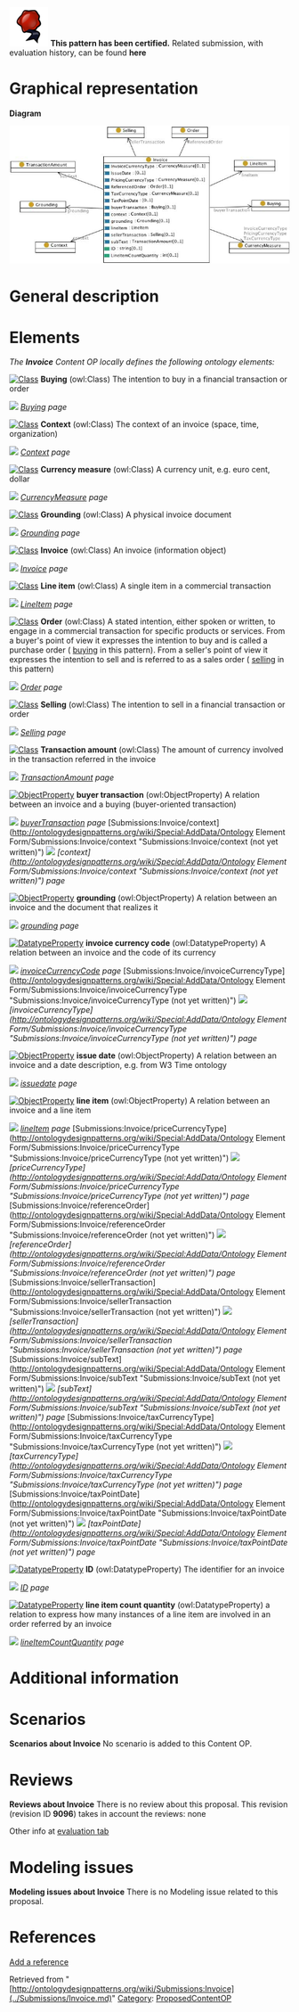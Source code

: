 [![](../images/thumb/b/b5/Certified.png/70px-Certified.png)](../Image/Certified.png.md "Certified.png") __This pattern has been certified.__
Related submission, with evaluation history, can be found __here__





#  Graphical representation


__Diagram__




[![Image:Invoice.jpg](../images/e/eb/Invoice.jpg)](../Image/Invoice.jpg.md "Image:Invoice.jpg")




#  General description


  




#  Elements


_The __Invoice__ Content OP locally defines the following ontology elements:_




[![Class](../../../../../../../../../images/thumb/2/27/Class.gif/20px-Class.gif)](../Image/Class.gif.md "Class") __Buying__ (owl:Class) The intention to buy in a financial transaction or order 



 [![](../../../../../../../../../../../../../../../../../../../../../../../../images/thumb/8/87/ArrowRight.gif/11px-ArrowRight.gif)](../Image/ArrowRight.gif.md "ArrowRight.gif") _[Buying](../Submissions/Invoice/Buying.md "Submissions:Invoice/Buying") page_

[![Class](../../../../../../../../../images/thumb/2/27/Class.gif/20px-Class.gif)](../Image/Class.gif.md "Class") __Context__ (owl:Class) The context of an invoice (space, time, organization) 



 [![](../../../../../../../../../../../../../../../../../../../../../../../../images/thumb/8/87/ArrowRight.gif/11px-ArrowRight.gif)](../Image/ArrowRight.gif.md "ArrowRight.gif") _[Context](../Submissions/Invoice/Context.md "Submissions:Invoice/Context") page_

[![Class](../../../../../../../../../images/thumb/2/27/Class.gif/20px-Class.gif)](../Image/Class.gif.md "Class") __Currency measure__ (owl:Class) A currency unit, e.g. euro cent, dollar 



 [![](../../../../../../../../../../../../../../../../../../../../../../../../images/thumb/8/87/ArrowRight.gif/11px-ArrowRight.gif)](../Image/ArrowRight.gif.md "ArrowRight.gif") _[CurrencyMeasure](../Submissions/Invoice/CurrencyMeasure.md "Submissions:Invoice/CurrencyMeasure") page_

[![Class](../../../../../../../../../images/thumb/2/27/Class.gif/20px-Class.gif)](../Image/Class.gif.md "Class") __Grounding__ (owl:Class) A physical invoice document 



 [![](../../../../../../../../../../../../../../../../../../../../../../../../images/thumb/8/87/ArrowRight.gif/11px-ArrowRight.gif)](../Image/ArrowRight.gif.md "ArrowRight.gif") _[Grounding](../Submissions/Invoice/Grounding.md "Submissions:Invoice/Grounding") page_

[![Class](../../../../../../../../../images/thumb/2/27/Class.gif/20px-Class.gif)](../Image/Class.gif.md "Class") __Invoice__ (owl:Class) An invoice (information object) 



 [![](../../../../../../../../../../../../../../../../../../../../../../../../images/thumb/8/87/ArrowRight.gif/11px-ArrowRight.gif)](../Image/ArrowRight.gif.md "ArrowRight.gif") _[Invoice](../Submissions/Invoice/Invoice.md "Submissions:Invoice/Invoice") page_

[![Class](../../../../../../../../../images/thumb/2/27/Class.gif/20px-Class.gif)](../Image/Class.gif.md "Class") __Line item__ (owl:Class) A single item in a commercial transaction 



 [![](../../../../../../../../../../../../../../../../../../../../../../../../images/thumb/8/87/ArrowRight.gif/11px-ArrowRight.gif)](../Image/ArrowRight.gif.md "ArrowRight.gif") _[LineItem](Submissions%253AInvoice/LineItem.html "Submissions:Invoice/LineItem") page_

[![Class](../../../../../../../../../images/thumb/2/27/Class.gif/20px-Class.gif)](../Image/Class.gif.md "Class") __Order__ (owl:Class) A stated intention, either spoken or written, to engage in a commercial transaction for specific products or services. From a buyer's point of view it expresses the intention to buy and is called a purchase order ( [buying](../Submissions/Invoice/Buying.md "Submissions:Invoice/Buying") in this pattern). From a seller's point of view it expresses the intention to sell and is referred to as a sales order ( [selling](../Submissions/Invoice/Selling.md "Submissions:Invoice/Selling") in this pattern) 



 [![](../../../../../../../../../../../../../../../../../../../../../../../../images/thumb/8/87/ArrowRight.gif/11px-ArrowRight.gif)](../Image/ArrowRight.gif.md "ArrowRight.gif") _[Order](../Submissions/Invoice/Order.md "Submissions:Invoice/Order") page_

[![Class](../../../../../../../../../images/thumb/2/27/Class.gif/20px-Class.gif)](../Image/Class.gif.md "Class") __Selling__ (owl:Class) The intention to sell in a financial transaction or order 



 [![](../../../../../../../../../../../../../../../../../../../../../../../../images/thumb/8/87/ArrowRight.gif/11px-ArrowRight.gif)](../Image/ArrowRight.gif.md "ArrowRight.gif") _[Selling](../Submissions/Invoice/Selling.md "Submissions:Invoice/Selling") page_

[![Class](../../../../../../../../../images/thumb/2/27/Class.gif/20px-Class.gif)](../Image/Class.gif.md "Class") __Transaction amount__ (owl:Class) The amount of currency involved in the transaction referred in the invoice 



 [![](../../../../../../../../../../../../../../../../../../../../../../../../images/thumb/8/87/ArrowRight.gif/11px-ArrowRight.gif)](../Image/ArrowRight.gif.md "ArrowRight.gif") _[TransactionAmount](http://ontologydesignpatterns.org/wiki/Submissions:Invoice/TransactionAmount "Submissions:Invoice/TransactionAmount") page_

[![ObjectProperty](../../../../images/thumb/c/c3/ObjectProperty.gif/20px-ObjectProperty.gif)](../Image/ObjectProperty.gif.md "ObjectProperty") __buyer transaction__ (owl:ObjectProperty) A relation between an invoice and a buying (buyer-oriented transaction) 



 [![](../../../../../../../../../../../../../../../../../../../../../../../../images/thumb/8/87/ArrowRight.gif/11px-ArrowRight.gif)](../Image/ArrowRight.gif.md "ArrowRight.gif") _[buyerTransaction](http://ontologydesignpatterns.org/wiki/Submissions:Invoice/buyerTransaction "Submissions:Invoice/buyerTransaction") page_
[Submissions:Invoice/context](http://ontologydesignpatterns.org/wiki/Special:AddData/Ontology Element Form/Submissions:Invoice/context "Submissions:Invoice/context (not yet written)") [![](../../../../../../../../../../../../../../../../../../../../../../../../images/thumb/8/87/ArrowRight.gif/11px-ArrowRight.gif)](../Image/ArrowRight.gif.md "ArrowRight.gif") _[context](http://ontologydesignpatterns.org/wiki/Special:AddData/Ontology Element Form/Submissions:Invoice/context "Submissions:Invoice/context (not yet written)") page_

[![ObjectProperty](../../../../images/thumb/c/c3/ObjectProperty.gif/20px-ObjectProperty.gif)](../Image/ObjectProperty.gif.md "ObjectProperty") __grounding__ (owl:ObjectProperty) A relation between an invoice and the document that realizes it 



 [![](../../../../../../../../../../../../../../../../../../../../../../../../images/thumb/8/87/ArrowRight.gif/11px-ArrowRight.gif)](../Image/ArrowRight.gif.md "ArrowRight.gif") _[grounding](Submissions%253AInvoice/grounding.html "Submissions:Invoice/grounding") page_

[![DatatypeProperty](../../../images/thumb/a/a5/DatatypeProperty.gif/20px-DatatypeProperty.gif)](../Image/DatatypeProperty.gif.md "DatatypeProperty") __invoice currency code__ (owl:DatatypeProperty) A relation between an invoice and the code of its currency 



 [![](../../../../../../../../../../../../../../../../../../../../../../../../images/thumb/8/87/ArrowRight.gif/11px-ArrowRight.gif)](../Image/ArrowRight.gif.md "ArrowRight.gif") _[invoiceCurrencyCode](../Submissions/Invoice/invoiceCurrencyCode.md "Submissions:Invoice/invoiceCurrencyCode") page_
[Submissions:Invoice/invoiceCurrencyType](http://ontologydesignpatterns.org/wiki/Special:AddData/Ontology Element Form/Submissions:Invoice/invoiceCurrencyType "Submissions:Invoice/invoiceCurrencyType (not yet written)") [![](../../../../../../../../../../../../../../../../../../../../../../../../images/thumb/8/87/ArrowRight.gif/11px-ArrowRight.gif)](../Image/ArrowRight.gif.md "ArrowRight.gif") _[invoiceCurrencyType](http://ontologydesignpatterns.org/wiki/Special:AddData/Ontology Element Form/Submissions:Invoice/invoiceCurrencyType "Submissions:Invoice/invoiceCurrencyType (not yet written)") page_

[![ObjectProperty](../../../../images/thumb/c/c3/ObjectProperty.gif/20px-ObjectProperty.gif)](../Image/ObjectProperty.gif.md "ObjectProperty") __issue date__ (owl:ObjectProperty) A relation between an invoice and a date description, e.g. from W3 Time ontology 



 [![](../../../../../../../../../../../../../../../../../../../../../../../../images/thumb/8/87/ArrowRight.gif/11px-ArrowRight.gif)](../Image/ArrowRight.gif.md "ArrowRight.gif") _[issuedate](../Submissions/Invoice/issuedate.md "Submissions:Invoice/issuedate") page_

[![ObjectProperty](../../../../images/thumb/c/c3/ObjectProperty.gif/20px-ObjectProperty.gif)](../Image/ObjectProperty.gif.md "ObjectProperty") __line item__ (owl:ObjectProperty) A relation between an invoice and a line item 



 [![](../../../../../../../../../../../../../../../../../../../../../../../../images/thumb/8/87/ArrowRight.gif/11px-ArrowRight.gif)](../Image/ArrowRight.gif.md "ArrowRight.gif") _[lineItem](../Submissions/Invoice/lineItem.md "Submissions:Invoice/lineItem") page_
[Submissions:Invoice/priceCurrencyType](http://ontologydesignpatterns.org/wiki/Special:AddData/Ontology Element Form/Submissions:Invoice/priceCurrencyType "Submissions:Invoice/priceCurrencyType (not yet written)") [![](../../../../../../../../../../../../../../../../../../../../../../../../images/thumb/8/87/ArrowRight.gif/11px-ArrowRight.gif)](../Image/ArrowRight.gif.md "ArrowRight.gif") _[priceCurrencyType](http://ontologydesignpatterns.org/wiki/Special:AddData/Ontology Element Form/Submissions:Invoice/priceCurrencyType "Submissions:Invoice/priceCurrencyType (not yet written)") page_
[Submissions:Invoice/referenceOrder](http://ontologydesignpatterns.org/wiki/Special:AddData/Ontology Element Form/Submissions:Invoice/referenceOrder "Submissions:Invoice/referenceOrder (not yet written)") [![](../../../../../../../../../../../../../../../../../../../../../../../../images/thumb/8/87/ArrowRight.gif/11px-ArrowRight.gif)](../Image/ArrowRight.gif.md "ArrowRight.gif") _[referenceOrder](http://ontologydesignpatterns.org/wiki/Special:AddData/Ontology Element Form/Submissions:Invoice/referenceOrder "Submissions:Invoice/referenceOrder (not yet written)") page_
[Submissions:Invoice/sellerTransaction](http://ontologydesignpatterns.org/wiki/Special:AddData/Ontology Element Form/Submissions:Invoice/sellerTransaction "Submissions:Invoice/sellerTransaction (not yet written)") [![](../../../../../../../../../../../../../../../../../../../../../../../../images/thumb/8/87/ArrowRight.gif/11px-ArrowRight.gif)](../Image/ArrowRight.gif.md "ArrowRight.gif") _[sellerTransaction](http://ontologydesignpatterns.org/wiki/Special:AddData/Ontology Element Form/Submissions:Invoice/sellerTransaction "Submissions:Invoice/sellerTransaction (not yet written)") page_
[Submissions:Invoice/subText](http://ontologydesignpatterns.org/wiki/Special:AddData/Ontology Element Form/Submissions:Invoice/subText "Submissions:Invoice/subText (not yet written)") [![](../../../../../../../../../../../../../../../../../../../../../../../../images/thumb/8/87/ArrowRight.gif/11px-ArrowRight.gif)](../Image/ArrowRight.gif.md "ArrowRight.gif") _[subText](http://ontologydesignpatterns.org/wiki/Special:AddData/Ontology Element Form/Submissions:Invoice/subText "Submissions:Invoice/subText (not yet written)") page_
[Submissions:Invoice/taxCurrencyType](http://ontologydesignpatterns.org/wiki/Special:AddData/Ontology Element Form/Submissions:Invoice/taxCurrencyType "Submissions:Invoice/taxCurrencyType (not yet written)") [![](../../../../../../../../../../../../../../../../../../../../../../../../images/thumb/8/87/ArrowRight.gif/11px-ArrowRight.gif)](../Image/ArrowRight.gif.md "ArrowRight.gif") _[taxCurrencyType](http://ontologydesignpatterns.org/wiki/Special:AddData/Ontology Element Form/Submissions:Invoice/taxCurrencyType "Submissions:Invoice/taxCurrencyType (not yet written)") page_
[Submissions:Invoice/taxPointDate](http://ontologydesignpatterns.org/wiki/Special:AddData/Ontology Element Form/Submissions:Invoice/taxPointDate "Submissions:Invoice/taxPointDate (not yet written)") [![](../../../../../../../../../../../../../../../../../../../../../../../../images/thumb/8/87/ArrowRight.gif/11px-ArrowRight.gif)](../Image/ArrowRight.gif.md "ArrowRight.gif") _[taxPointDate](http://ontologydesignpatterns.org/wiki/Special:AddData/Ontology Element Form/Submissions:Invoice/taxPointDate "Submissions:Invoice/taxPointDate (not yet written)") page_

[![DatatypeProperty](../../../images/thumb/a/a5/DatatypeProperty.gif/20px-DatatypeProperty.gif)](../Image/DatatypeProperty.gif.md "DatatypeProperty") __ID__ (owl:DatatypeProperty) The identifier for an invoice 



 [![](../../../../../../../../../../../../../../../../../../../../../../../../images/thumb/8/87/ArrowRight.gif/11px-ArrowRight.gif)](../Image/ArrowRight.gif.md "ArrowRight.gif") _[ID](../Submissions/Invoice/ID.md "Submissions:Invoice/ID") page_

[![DatatypeProperty](../../../images/thumb/a/a5/DatatypeProperty.gif/20px-DatatypeProperty.gif)](../Image/DatatypeProperty.gif.md "DatatypeProperty") __line item count quantity__ (owl:DatatypeProperty) a relation to express how many instances of a line item are involved in an order referred by an invoice 



 [![](../../../../../../../../../../../../../../../../../../../../../../../../images/thumb/8/87/ArrowRight.gif/11px-ArrowRight.gif)](../Image/ArrowRight.gif.md "ArrowRight.gif") _[lineItemCountQuantity](../Submissions/Invoice/lineItemCountQuantity.md "Submissions:Invoice/lineItemCountQuantity") page_
#  Additional information


#  Scenarios



__Scenarios about Invoice__
No scenario is added to this Content OP.




#  Reviews



__Reviews about Invoice__
There is no review about this proposal.
This revision (revision ID __9096__) takes in account the reviews: none


Other info at [evaluation tab](http://ontologydesignpatterns.org/wiki/index.php?title=Submissions:Invoice&action=evaluation "http://ontologydesignpatterns.org/wiki/index.php?title=Submissions:Invoice&action=evaluation")




  




#  Modeling issues



__Modeling issues about Invoice__
There is no Modeling issue related to this proposal.




  




#  References


[Add a reference](index.php@title=Odp%253AAdd_reference&subject=../Submissions/Invoice.md "http://ontologydesignpatterns.org/wiki/index.php?title=Odp:Add_reference&subject=Submissions%3AInvoice")


  






Retrieved from "[http://ontologydesignpatterns.org/wiki/Submissions:Invoice](../Submissions/Invoice.md)"
 [Category](http://ontologydesignpatterns.org/wiki/Special:Categories "Special:Categories"): [ProposedContentOP](../Category/ProposedContentOP.md "Category:ProposedContentOP")